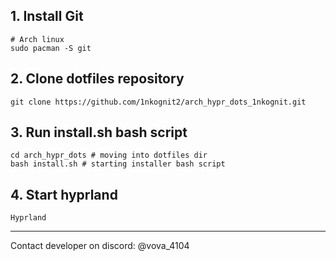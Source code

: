 ## 1. Install Git
```
# Arch linux
sudo pacman -S git
```

## 2. Сlone dotfiles repository
```
git clone https://github.com/1nkognit2/arch_hypr_dots_1nkognit.git
```

## 3. Run install.sh bash script
```
cd arch_hypr_dots # moving into dotfiles dir
bash install.sh # starting installer bash script
```

## 4. Start hyprland
```
Hyprland
```


<hr>

Contact developer on discord: @vova_4104